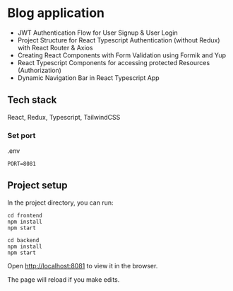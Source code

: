 # Blog application

- JWT Authentication Flow for User Signup & User Login
- Project Structure for React Typescript Authentication (without Redux) with React Router & Axios
- Creating React Components with Form Validation using Formik and Yup
- React Typescript Components for accessing protected Resources (Authorization)
- Dynamic Navigation Bar in React Typescript App

## Tech stack

React, Redux, Typescript, TailwindCSS

### Set port

.env

```
PORT=8081
```

## Project setup

In the project directory, you can run:

```
cd frontend
npm install
npm start
```

```
cd backend
npm install
npm start
```

Open [http://localhost:8081](http://localhost:8081) to view it in the browser.

The page will reload if you make edits.
